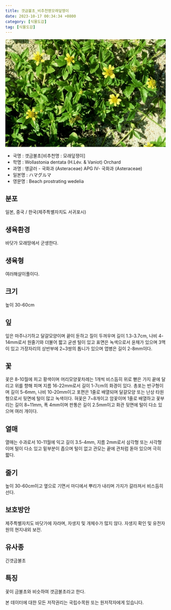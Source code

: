 ```yaml
---
title: 갯금불초_비추천명모래덮쟁이
date: 2023-10-17 00:34:34 +0800
category: [식물도감]
tag: [식물도감]
---
```




![갯금불초[비추천명 : 모래덮쟁이]](/assets/img/fileUpload/plants/basic/Compositae/Wedelia/10114/1_th2.JPG)
- 국명 : 갯금불초[비추천명 : 모래덮쟁이]
- 학명 : Wollastonia dentata (H.Lév. & Vaniot) Orchard
- 과명 : 앵글러 - 국화과 (Asteraceae) APG Ⅳ- 국화과 (Asteraceae)
- 일본명 : ハマグルマ
- 영문명 : Beach prostrating wedelia


## 분포
일본, 중국 / 한국(제주특별자치도 서귀포시) 
## 생육환경
바닷가 모래땅에서 군생한다.
## 생육형
여러해살이풀이다.
## 크기
높이 30-60cm
## 잎
잎은 마주나기하고 달걀모양이며 끝이 둔하고 질이 두꺼우며 길이 1.3-3.7cm, 나비 4-14mm로서 원줄기와 더불어 짧고 굳센 털이 있고 표면은 녹색으로서 윤채가 있으며 3맥이 있고 가장자리의 상반부에 2~3쌍의 톱니가 있으며 엽병은 길이 2-8mm이다.
## 꽃
꽃은 8-10월에 피고 황색이며 머리모양꽃차례는 1개씩 비스듬히 위로 뻗은 가지 끝에 달리고 위를 향해 피며 지름 16-22mm로서 길이 1-7cm의 화경이 있다. 총포는 반구형이며 길이 5-6mm, 나비 10-20mm이고 포편은 1줄로 배열되며 달걀모양 또는 난상 타원형으로서 뒷면에 털이 많고 녹색이다. 혀꽃은 7~8개이고 암꽃이며 1줄로 배열하고 꽃부리는 길이 8~11mm, 폭 4mm이며 판통은 길이 2.5mm이고 화관 뒷면에 털이 다소 있으며 여러 개이다.
## 열매
열매는 수과로서 10-11월에 익고 길이 3.5-4mm, 지름 2mm로서 삼각형 또는 사각형이며 털이 다소 있고 밑부분이 좁으며 털이 없고 관모는 끝에 관처럼 돋아 있으며 극히 짧다.
## 줄기
높이 30-60cm이고 옆으로 기면서 마디에서 뿌리가 내리며 가지가 갈라져서 비스듬히 선다.
## 보호방안
제주특별자치도 바닷가에 자라며, 자생지 및 개체수가 많지 않다. 자생지 확인 및 유전자원의 현지내외 보전.
## 유사종
긴갯금불초
## 특징
꽃이 금불초와 비슷하여 갯금불초라고 한다.






본 데이터에 대한 모든 저작권리는 국립수목원 또는 원저작자에게 있습니다.
